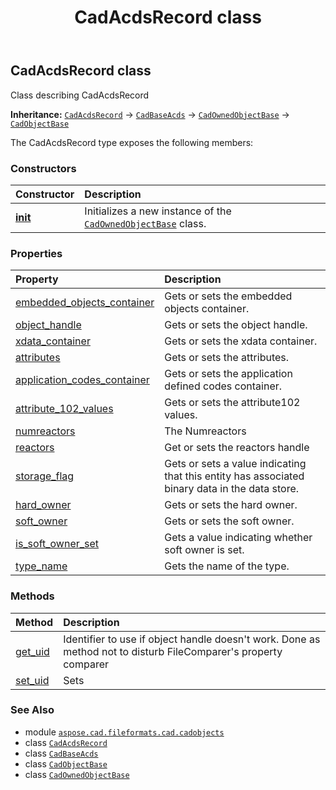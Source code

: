 ﻿---
title: CadAcdsRecord class
second_title: Aspose.CAD for Python via .NET API References
description: 
type: docs
weight: 130
url: /python-net/aspose.cad.fileformats.cad.cadobjects/cadacdsrecord/
is_root: false
---

## CadAcdsRecord class

Class describing CadAcdsRecord



**Inheritance:** [`CadAcdsRecord`](/cad/python-net/aspose.cad.fileformats.cad.cadobjects/cadacdsrecord) → 
[`CadBaseAcds`](/cad/python-net/aspose.cad.fileformats.cad.cadobjects/cadbaseacds) → 
[`CadOwnedObjectBase`](/cad/python-net/aspose.cad.fileformats.cad.cadobjects/cadownedobjectbase) → 
[`CadObjectBase`](/cad/python-net/aspose.cad.fileformats.cad.cadobjects/cadobjectbase)



The CadAcdsRecord type exposes the following members:

### Constructors
| Constructor | Description |
| :- | :- |
| [__init__](/cad/python-net/aspose.cad.fileformats.cad.cadobjects/cadacdsrecord/__init__/#) | Initializes a new instance of the [`CadOwnedObjectBase`](/cad/python-net/aspose.cad.fileformats.cad.cadobjects/cadownedobjectbase) class. |


### Properties
| Property | Description |
| :- | :- |
| [embedded_objects_container](/cad/python-net/aspose.cad.fileformats.cad.cadobjects/cadacdsrecord/embedded_objects_container) | Gets or sets the embedded objects container. |
| [object_handle](/cad/python-net/aspose.cad.fileformats.cad.cadobjects/cadacdsrecord/object_handle) | Gets or sets the object handle. |
| [xdata_container](/cad/python-net/aspose.cad.fileformats.cad.cadobjects/cadacdsrecord/xdata_container) | Gets or sets the xdata container. |
| [attributes](/cad/python-net/aspose.cad.fileformats.cad.cadobjects/cadacdsrecord/attributes) | Gets or sets the attributes. |
| [application_codes_container](/cad/python-net/aspose.cad.fileformats.cad.cadobjects/cadacdsrecord/application_codes_container) | Gets or sets the application defined codes container. |
| [attribute_102_values](/cad/python-net/aspose.cad.fileformats.cad.cadobjects/cadacdsrecord/attribute_102_values) | Gets or sets the attribute102 values. |
| [numreactors](/cad/python-net/aspose.cad.fileformats.cad.cadobjects/cadacdsrecord/numreactors) | The Numreactors |
| [reactors](/cad/python-net/aspose.cad.fileformats.cad.cadobjects/cadacdsrecord/reactors) | Get or sets the reactors handle |
| [storage_flag](/cad/python-net/aspose.cad.fileformats.cad.cadobjects/cadacdsrecord/storage_flag) | Gets or sets a value indicating that this entity has associated binary data in the data store. |
| [hard_owner](/cad/python-net/aspose.cad.fileformats.cad.cadobjects/cadacdsrecord/hard_owner) | Gets or sets the hard owner. |
| [soft_owner](/cad/python-net/aspose.cad.fileformats.cad.cadobjects/cadacdsrecord/soft_owner) | Gets or sets the soft owner. |
| [is_soft_owner_set](/cad/python-net/aspose.cad.fileformats.cad.cadobjects/cadacdsrecord/is_soft_owner_set) | Gets a value indicating whether soft owner is set. |
| [type_name](/cad/python-net/aspose.cad.fileformats.cad.cadobjects/cadacdsrecord/type_name) | Gets the name of the type. |


### Methods
| Method | Description |
| :- | :- |
| [get_uid](/cad/python-net/aspose.cad.fileformats.cad.cadobjects/cadacdsrecord/get_uid/#) | Identifier to use if object handle doesn't work. Done as method not to disturb FileComparer's property comparer |
| [set_uid](/cad/python-net/aspose.cad.fileformats.cad.cadobjects/cadacdsrecord/set_uid/#str) | Sets |



### See Also
* module [`aspose.cad.fileformats.cad.cadobjects`](..)
* class [`CadAcdsRecord`](/cad/python-net/aspose.cad.fileformats.cad.cadobjects/cadacdsrecord)
* class [`CadBaseAcds`](/cad/python-net/aspose.cad.fileformats.cad.cadobjects/cadbaseacds)
* class [`CadObjectBase`](/cad/python-net/aspose.cad.fileformats.cad.cadobjects/cadobjectbase)
* class [`CadOwnedObjectBase`](/cad/python-net/aspose.cad.fileformats.cad.cadobjects/cadownedobjectbase)
